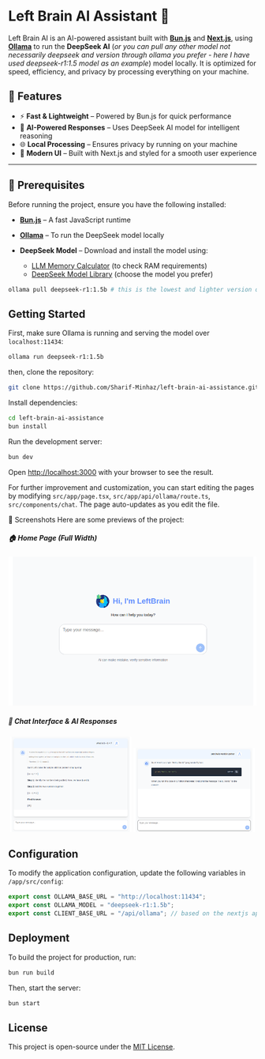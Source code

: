 # Left Brain AI Assistant 🧠

Left Brain AI is an AI-powered assistant built with **[Bun.js](https://bun.sh/)** and **[Next.js](https://nextjs.org/)**, using **[Ollama](https://ollama.com/)** to run the **DeepSeek AI** (_or you can pull any other model not necessarily deepseek and version through ollama you prefer - here I have used deepseek-r1:1.5 model as an example_) model locally. It is optimized for speed, efficiency, and privacy by processing everything on your machine.

## 🚀 Features

-   ⚡ **Fast & Lightweight** – Powered by Bun.js for quick performance
-   🤖 **AI-Powered Responses** – Uses DeepSeek AI model for intelligent reasoning
-   🌐 **Local Processing** – Ensures privacy by running on your machine
-   🎨 **Modern UI** – Built with Next.js and styled for a smooth user experience

---

## 📌 Prerequisites

Before running the project, ensure you have the following installed:

-   **[Bun.js](https://bun.sh/)** – A fast JavaScript runtime
-   **[Ollama](https://ollama.com/)** – To run the DeepSeek model locally
-   **DeepSeek Model** – Download and install the model using:

    -   [LLM Memory Calculator](https://llm-calc.rayfernando.ai/?quant=fp16) (to check RAM requirements)
    -   [DeepSeek Model Library](https://ollama.com/library/deepseek-r1) (choose the model you prefer)

```bash
ollama pull deepseek-r1:1.5b # this is the lowest and lighter version of deepseek model, you can pull any higher and efficient model if you prefer according, then ollama pull <model_name>.
```

## Getting Started

First, make sure Ollama is running and serving the model over `localhost:11434`:

```bash
ollama run deepseek-r1:1.5b
```

then, clone the repository:

```bash
git clone https://github.com/Sharif-Minhaz/left-brain-ai-assistance.git
```

Install dependencies:

```bash
cd left-brain-ai-assistance
bun install
```

Run the development server:

```bash
bun dev
```

Open [http://localhost:3000](http://localhost:3000) with your browser to see the result.

For further improvement and customization, you can start editing the pages by modifying `src/app/page.tsx`, `src/app/api/ollama/route.ts`, `src/components/chat`. The page auto-updates as you edit the file.

📸 Screenshots
Here are some previews of the project:

##### 🏠 Home Page (Full Width)

![screenshot - 3](public/screenshots/ss3.png)

##### 💬 Chat Interface & AI Responses

<div align="center">
  <img src="public/screenshots/ss2.png" width="49%" alt="Screenshot 2">
  <img src="public/screenshots/ss4.png" width="49%" alt="Screenshot 1">
</div>

## Configuration

To modify the application configuration, update the following variables in `/app/src/config`:

```ts
export const OLLAMA_BASE_URL = "http://localhost:11434";
export const OLLAMA_MODEL = "deepseek-r1:1.5b";
export const CLIENT_BASE_URL = "/api/ollama"; // based on the nextjs api routes
```

## Deployment

To build the project for production, run:

```bash
bun run build
```

Then, start the server:

```bash
bun start
```

## License

This project is open-source under the [MIT License](LICENSE).
